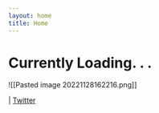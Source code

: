 ```yaml
---
layout: home
title: Home
---
```

# Currently Loading. . .

![[Pasted image 20221128162216.png]]

| [Twitter](tw)